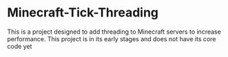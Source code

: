# Minecraft-Tick-Threading
This is a project designed to add threading to Minecraft servers to increase performance.
This project is in its early stages and does not have its core code yet
